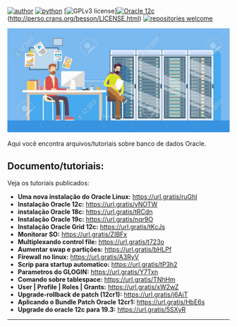 [![author](https://img.shields.io/badge/author-anvmano-red.svg)](https://www.linkedin.com/in/anvmano/) [![python](https://img.shields.io/badge/Python-3.9%2B-blue)](https://www.python.org/downloads/release/python-392/) [![GPLv3 license](https://img.shields.io/badge/License-GPLv3-blue.svg)][![Oracle 12c](https://img.shields.io/badge/Oracle-12c-red)](https://www.oracle.com/br/corporate/features/database-12c/)(http://perso.crans.org/besson/LICENSE.html) [![repositories welcome](https://img.shields.io/badge/contributions-welcome-brightgreen.svg?style=flat)](https://github.com/anvmano?tab=repositories)

<p align="center">
  <img src="https://github.com/anvmano/Oracle-Database/blob/main/banco%20de%20dados%20imagem%20git.jpg">
</p>

Aqui você encontra arquivos/tutoriais sobre banco de dados Oracle.


## Documento/tutoriais:
Veja os tutoriais publicados:

* **Uma nova instalação do Oracle Linux:** https://url.gratis/ruGhl
* **Instalação Oracle 12c:** https://url.gratis/vNOTW
* **instalação Oracle 18c:** https://url.gratis/tRCdn
* **Instalação Oracle 19c:** https://url.gratis/nqr9O
* **Instalação Oracle Grid 12c:** https://url.gratis/tKcJs
* **Monitorar SO:** https://url.gratis/ZIBFx
* **Multiplexando control file:** https://url.gratis/t723o
* **Aumentar swap e partições:** https://url.gratis/bHLPf
* **Firewall no linux:** https://url.gratis/A3RyV
* **Scrip para startup automatico:** https://url.gratis/tP3h2
* **Parametros do GLOGIN:** https://url.gratis/Y7Txn
* **Comando sobre tablespace:** https://url.gratis/TNhHm
* **User | Profile | Roles | Grants:** https://url.gratis/xW2wZ
* **Upgrade-rollback de patch (12cr1):** https://url.gratis/j6AiT
* **Aplicando o Bundle Patch Oracle 12cr1:** https://url.gratis/HbE6s
* **Upgrade do oracle 12c para 19.3:** https://url.gratis/5SXyR

---




